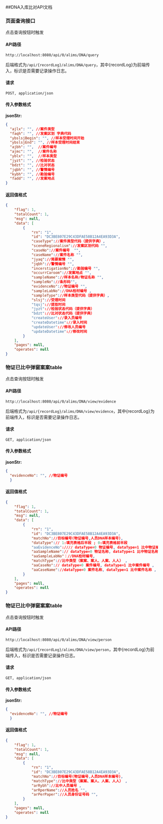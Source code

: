 ##DNA入库比对API文档

### 页面查询接口

点击查询按钮时触发

#### API路径

```http
http://localhost:8080/api/0/alims/DNA/query
```

后端格式为`/api/{recordLog}/alims/DNA/query`，其中{recordLog}为前端传入，标识是否需要记录操作日志。

#### 请求

```
POST, application/json
```

#### 传入参数格式
**jsonStr:**
```json
{
  "ajlx": "", //案件类型
  "faqh": "", //发案区划 字典代码
  "ybslsjBegin": "", //样本受理时间开始
  "ybslsjEnd": "", //样本受理时间结束
  "ajbh": "",  //案件编号
  "ajmc": "",  //案件名称
  "yblx": "",  //样本类型
  "jyzt": "", //检验状态
  "bdzt": "", //比对状态
  "jqbh": "", //警情编号
  "kybh": "", //勘验编号
  "fadd": "", //发案地点
}
```

#### 返回值格式

```json
{
    "flag": 1,
    "totalCount": 1,
    "msg": null,
    "data": [
		{
			"rn": "1",
			"id": "DC3BE807E29C43DFAE58B12A4EA93D3A",
			"caseType"://案件类型代码（提供字典）,
			"sceneRegionalism"://发案区划代码 "",
			"caseNo"://案件编号  "",
			"caseName"://案件名称 "",
			"jyaq"://简要案情 "",
			"jqbh"://警情编号 "",
			"incerstigationNo"://勘验编号 "",
			"occurrCaroom"://发案地点 "",
			"sampleName"://样本名称/物证名称 "",
			"sampleNo"://条形码"",
			"evidenceNo"://物证编号 "",
			"sampleLabNo"://DNA检材编号 ,
			"sampleType"://样本类型代码（提供字典）,
			"slsj"://受理时间
			"tqsj"://提取时间
			"jyzt"://检验状态代码（提供字典）
			"bdzt"://比对状态代码（提供字典）
			"createUser"://录入员编号
			"createDatetime"://录入时间
			"updateUser"://修改人员编号
			"updateDatetime"://修改时间
		}
    ],
    "pages": null,
    "operates": null
}
```


### 物证已比中弹窗案案table

点击查询按钮时触发

#### API路径

```http
http://localhost:8080/api/0/alims/DNA/view/evidence
```

后端格式为`/api/{recordLog}/alims/DNA/view/evidence`，其中{recordLog}为前端传入，标识是否需要记录操作日志。

#### 请求

```
GET, application/json
```

#### 传入参数格式
**jsonStr:**
```json
{
  "evidenceNo": "", //物证编号
  }
```

#### 返回值格式

```json
{
    "flag": 1,
    "totalCount": 1,
    "msg": null,
    "data": [
		{
			"rn": "1",
			"id": "DC3BE807E29C43DFAE58B12A4EA93D3A",
			"matchNo"://目标编号(物证编号,人员DNA样本编号),
			"dataType":// 1:填充表格后半段 ; 0:填充表格前半段
			"aaEvidenceNo"://// dataType=0 物证编号, dataType=1 比中物证编号 ,
			"aaSampleName":// dataType=0 物证名称, dataType=1 比中物证名称 ,
			"aaSampleLabNo"：//DNA检材编号,
            "matchType"://比中类型（案案、案人、人案、人人） ,
			"aaCaseNo":// dataType=0 案件编号, dataType=1 比中案件编号 ,
			"aaCaseName"://dataType=0 案件名称, dataType=1 比中案件名称 ,
		}
    ],
    "pages": null,
    "operates": null
}
```

### 物证已比中弹窗案案table

点击查询按钮时触发

#### API路径

```http
http://localhost:8080/api/0/alims/DNA/view/person
```

后端格式为`/api/{recordLog}/alims/DNA/view/person`，其中{recordLog}为前端传入，标识是否需要记录操作日志。

#### 请求

```
GET, application/json
```

#### 传入参数格式
**jsonStr:**
```json
{
  "evidenceNo": "", //物证编号
  }
```

#### 返回值格式

```json
{
    "flag": 1,
    "totalCount": 1,
    "msg": null,
    "data": [
		{
			"rn": "1",
			"id": "DC3BE807E29C43DFAE58B12A4EA93D3A",
			"matchNo"://目标编号(物证编号,人员DNA样本编号),
			"matchType"://比中类型（案案、案人、人案、人人） ,
			"arRybh"://比中人员编号 ,
			"arRperName"://人员姓名 "",
			"arPerPaper"://人员身份证号码 "",
		}
    ],
    "pages": null,
    "operates": null
}
````
